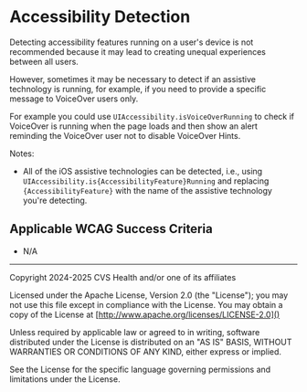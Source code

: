 # Accessibility Detection
Detecting accessibility features running on a user's device is not recommended because it may lead to creating unequal experiences between all users. 

However, sometimes it may be necessary to detect if an assistive technology is running, for example, if you need to provide a specific message to VoiceOver users only.
                
For example you could use `UIAccessibility.isVoiceOverRunning` to check if VoiceOver is running when the page loads and then show an alert reminding the VoiceOver user not to disable VoiceOver Hints. 

Notes:
- All of the iOS assistive technologies can be detected, i.e., using `UIAccessibility.is{AccessibilityFeature}Running` and replacing `{AccessibilityFeature}` with the name of the assistive technology you're detecting.

## Applicable WCAG Success Criteria
- N/A

----

Copyright 2024-2025 CVS Health and/or one of its affiliates

Licensed under the Apache License, Version 2.0 (the "License");
you may not use this file except in compliance with the License.
You may obtain a copy of the License at
[http://www.apache.org/licenses/LICENSE-2.0]()

Unless required by applicable law or agreed to in writing, software
distributed under the License is distributed on an "AS IS" BASIS,
WITHOUT WARRANTIES OR CONDITIONS OF ANY KIND, either express or implied.

See the License for the specific language governing permissions and
limitations under the License.
